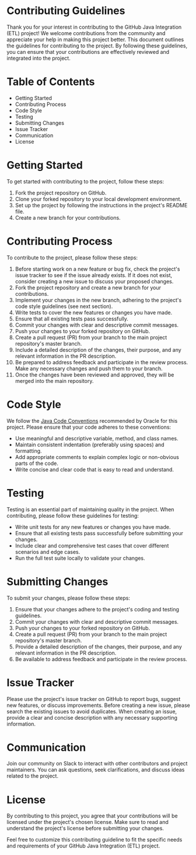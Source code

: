 # Contributing Guidelines
Thank you for your interest in contributing to the GitHub Java Integration (ETL) project! We welcome contributions from the community and appreciate your help in making this project better. This document outlines the guidelines for contributing to the project. By following these guidelines, you can ensure that your contributions are effectively reviewed and integrated into the project.

# Table of Contents
- Getting Started
- Contributing Process
- Code Style
- Testing
- Submitting Changes
- Issue Tracker
- Communication
- License

# Getting Started
To get started with contributing to the project, follow these steps:

1. Fork the project repository on GitHub.
2. Clone your forked repository to your local development environment.
3. Set up the project by following the instructions in the project's README file.
4. Create a new branch for your contributions.

# Contributing Process
To contribute to the project, please follow these steps:

1. Before starting work on a new feature or bug fix, check the project's issue tracker to see if the issue already exists. If it does not exist, consider creating a new issue to discuss your proposed changes.
2. Fork the project repository and create a new branch for your contributions.
3. Implement your changes in the new branch, adhering to the project's code style guidelines (see next section).
4. Write tests to cover the new features or changes you have made.
5. Ensure that all existing tests pass successfully.
6. Commit your changes with clear and descriptive commit messages.
7. Push your changes to your forked repository on GitHub.
8. Create a pull request (PR) from your branch to the main project repository's master branch.
9. Include a detailed description of the changes, their purpose, and any relevant information in the PR description.
10. Be prepared to address feedback and participate in the review process. Make any necessary changes and push them to your branch.
11. Once the changes have been reviewed and approved, they will be merged into the main repository.

# Code Style
We follow the [Java Code Conventions](https://www.oracle.com/java/technologies/javase/codeconventions.html) recommended by Oracle for this project. Please ensure that your code adheres to these conventions:

- Use meaningful and descriptive variable, method, and class names.
- Maintain consistent indentation (preferably using spaces) and formatting.
- Add appropriate comments to explain complex logic or non-obvious parts of the code.
- Write concise and clear code that is easy to read and understand.

# Testing
Testing is an essential part of maintaining quality in the project. When contributing, please follow these guidelines for testing:

- Write unit tests for any new features or changes you have made.
- Ensure that all existing tests pass successfully before submitting your changes.
- Include clear and comprehensive test cases that cover different scenarios and edge cases.
- Run the full test suite locally to validate your changes.

# Submitting Changes
To submit your changes, please follow these steps:

1. Ensure that your changes adhere to the project's coding and testing guidelines.
2. Commit your changes with clear and descriptive commit messages.
3. Push your changes to your forked repository on GitHub.
4. Create a pull request (PR) from your branch to the main project repository's master branch.
5. Provide a detailed description of the changes, their purpose, and any relevant information in the PR description.
6. Be available to address feedback and participate in the review process.

# Issue Tracker
Please use the project's issue tracker on GitHub to report bugs, suggest new features, or discuss improvements. Before creating a new issue, please search the existing issues to avoid duplicates. When creating an issue, provide a clear and concise description with any necessary supporting information.

# Communication
Join our community on Slack to interact with other contributors and project maintainers. You can ask questions, seek clarifications, and discuss ideas related to the project.

# License
By contributing to this project, you agree that your contributions will be licensed under the project's chosen license. Make sure to read and understand the project's license before submitting your changes.

Feel free to customize this contributing guideline to fit the specific needs and requirements of your GitHub Java Integration (ETL) project.
